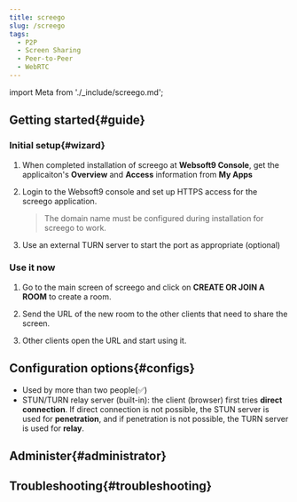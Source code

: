 ```yaml
---
title: screego
slug: /screego
tags:
  - P2P
  - Screen Sharing
  - Peer-to-Peer
  - WebRTC
---
```


import Meta from './_include/screego.md';

<Meta name="meta" />

## Getting started{#guide}

### Initial setup{#wizard}

1. When completed installation of screego at **Websoft9 Console**, get the applicaiton's **Overview** and **Access** information from **My Apps**  

2. Login to the Websoft9 console and set up HTTPS access for the screego application.

   > The domain name must be configured during installation for screego to work.

3. Use an external TURN server to start the port as appropriate (optional)


### Use it now

1. Go to the main screen of screego and click on **CREATE OR JOIN A ROOM** to create a room.

2. Send the URL of the new room to the other clients that need to share the screen.

3. Other clients open the URL and start using it.


## Configuration options{#configs}

- Used by more than two people(✅)
- STUN/TURN relay server (built-in): the client (browser) first tries **direct connection**. If direct connection is not possible, the STUN server is used for **penetration**, and if penetration is not possible, the TURN server is used for **relay**.

## Administer{#administrator}

## Troubleshooting{#troubleshooting}

